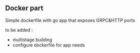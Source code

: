 
## Docker part

Simple dockerfile with go app that exposes GRPC&HTTP ports

to be added :
- multistage building
- configure dockerfile for app needs